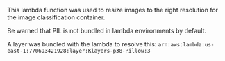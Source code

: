 This lambda function was used to resize images to the right resolution for the image classification container.

Be warned that PIL is not bundled in lambda environments by default.

A layer was bundled with the lambda to resolve this: `arn:aws:lambda:us-east-1:770693421928:layer:Klayers-p38-Pillow:3`
